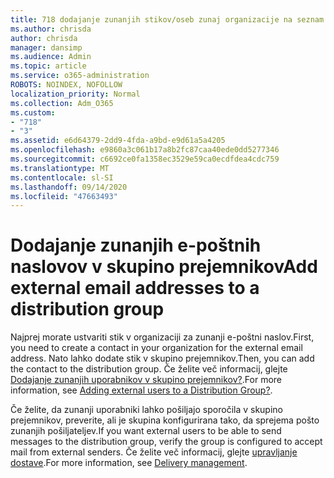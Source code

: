 ```yaml
---
title: 718 dodajanje zunanjih stikov/oseb zunaj organizacije na seznam prejemnikov
ms.author: chrisda
author: chrisda
manager: dansimp
ms.audience: Admin
ms.topic: article
ms.service: o365-administration
ROBOTS: NOINDEX, NOFOLLOW
localization_priority: Normal
ms.collection: Adm_O365
ms.custom:
- "718"
- "3"
ms.assetid: e6d64379-2dd9-4fda-a9bd-e9d61a5a4205
ms.openlocfilehash: e9860a3c061b17a8b2fc87caa40ede0dd5277346
ms.sourcegitcommit: c6692ce0fa1358ec3529e59ca0ecdfdea4cdc759
ms.translationtype: MT
ms.contentlocale: sl-SI
ms.lasthandoff: 09/14/2020
ms.locfileid: "47663493"
---
```

# <a name="add-external-email-addresses-to-a-distribution-group"></a><span data-ttu-id="b6fbc-102">Dodajanje zunanjih e-poštnih naslovov v skupino prejemnikov</span><span class="sxs-lookup"><span data-stu-id="b6fbc-102">Add external email addresses to a distribution group</span></span>

<span data-ttu-id="b6fbc-103">Najprej morate ustvariti stik v organizaciji za zunanji e-poštni naslov.</span><span class="sxs-lookup"><span data-stu-id="b6fbc-103">First, you need to create a contact in your organization for the external email address.</span></span> <span data-ttu-id="b6fbc-104">Nato lahko dodate stik v skupino prejemnikov.</span><span class="sxs-lookup"><span data-stu-id="b6fbc-104">Then, you can add the contact to the distribution group.</span></span> <span data-ttu-id="b6fbc-105">Če želite več informacij, glejte [Dodajanje zunanjih uporabnikov v skupino prejemnikov?](https://support.office.com/client/caa0f310-0bb7-48e3-8ad2-cb358b53bbba).</span><span class="sxs-lookup"><span data-stu-id="b6fbc-105">For more information, see [Adding external users to a Distribution Group?](https://support.office.com/client/caa0f310-0bb7-48e3-8ad2-cb358b53bbba).</span></span>

<span data-ttu-id="b6fbc-106">Če želite, da zunanji uporabniki lahko pošiljajo sporočila v skupino prejemnikov, preverite, ali je skupina konfigurirana tako, da sprejema pošto zunanjih pošiljateljev.</span><span class="sxs-lookup"><span data-stu-id="b6fbc-106">If you want external users to be able to send messages to the distribution group, verify the group is configured to accept mail from external senders.</span></span> <span data-ttu-id="b6fbc-107">Če želite več informacij, glejte [upravljanje dostave](https://technet.microsoft.com/library/bb124513.aspx#deliverymanagement).</span><span class="sxs-lookup"><span data-stu-id="b6fbc-107">For more information, see [Delivery management](https://technet.microsoft.com/library/bb124513.aspx#deliverymanagement).</span></span>
